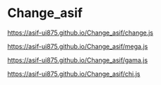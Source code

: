 # Change_asif
https://asif-ui875.github.io/Change_asif/change.js


https://asif-ui875.github.io/Change_asif/mega.js


https://asif-ui875.github.io/Change_asif/gama.js

https://asif-ui875.github.io/Change_asif/chi.js
